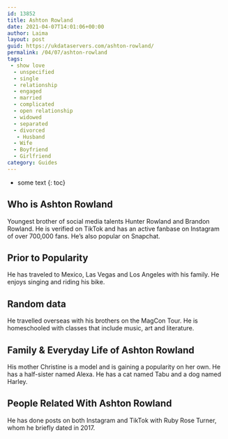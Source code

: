 ```yaml
---
id: 13852
title: Ashton Rowland
date: 2021-04-07T14:01:06+00:00
author: Laima
layout: post
guid: https://ukdataservers.com/ashton-rowland/
permalink: /04/07/ashton-rowland
tags:
 - show love
  - unspecified
  - single
  - relationship
  - engaged
  - married
  - complicated
  - open relationship
  - widowed
  - separated
  - divorced
   - Husband
  - Wife
  - Boyfriend
  - Girlfriend
category: Guides
---
```


* some text
{: toc}


## Who is Ashton Rowland
                  
                  
                  
Youngest brother of social media talents Hunter Rowland and Brandon Rowland. He is verified on TikTok and has an active fanbase on Instagram of over 700,000 fans. He&#8217;s also popular on Snapchat. 
                  
              
            
              
            
                
                
                
## Prior to Popularity
                  
                  
                  
He has traveled to Mexico, Las Vegas and Los Angeles with his family. He enjoys singing and riding his bike.
                  
              
            
              
            
                
                
                
## Random data
                  
                  
                  
He travelled overseas with his brothers on the MagCon Tour. He is homeschooled with classes that include music, art and literature. 
                  
              
            
              
            
                
                
                
## Family & Everyday Life of Ashton Rowland
                  
                  
                  
His mother Christine is a model and is gaining a popularity on her own. He has a half-sister named Alexa. He has a cat named Tabu and a dog named Harley.
                  
              
            
              
            
                
                
                
## People Related With Ashton Rowland
                  
                  
                  
He has done posts on both Instagram and TikTok with Ruby Rose Turner, whom he briefly dated in 2017.
                  
              
            
              
            
                
              
            
              
              
            
            
              
            
          
          
          